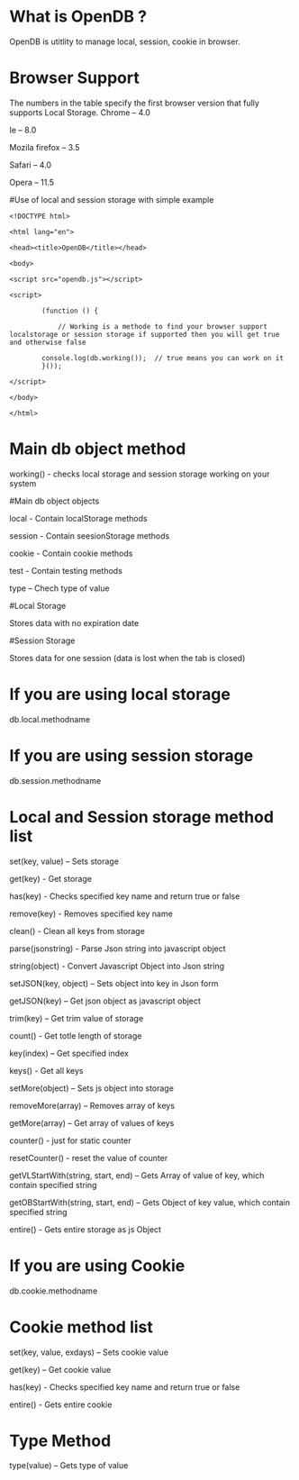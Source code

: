 # What is OpenDB ?
OpenDB is utitlity to manage local, session, cookie in browser.

# Browser Support
The numbers in the table specify the first browser version that fully supports Local Storage.
Chrome – 4.0

Ie – 8.0

Mozila firefox – 3.5

Safari – 4.0

Opera – 11.5

#Use of local and session storage with simple example

    <!DOCTYPE html>

    <html lang="en">

    <head><title>OpenDB</title></head>

    <body>

	<script src="opendb.js"></script>

  	<script>

    		(function () {

      			// Working is a methode to find your browser support localstorage or session storage if supported then you will get true and otherwise false

			console.log(db.working());  // true means you can work on it
    		}());
    		
  	</script>
  	
    </body>

    </html>
 

# Main db object method

working() - checks local storage and session storage working on your system

#Main db object objects

local  -  Contain localStorage methods

session  -  Contain seesionStorage methods

cookie - Contain cookie methods

test  -  Contain testing methods 

type – Chech type of value


#Local Storage

Stores data with no expiration date


#Session Storage

Stores data for one session (data is lost when the tab is closed)


# If you are using local storage
db.local.methodname


# If you are using session storage
db.session.methodname 


# Local and Session storage method list

set(key, value) – Sets storage

get(key) - Get storage

has(key) - Checks specified key name and return true or false

remove(key) -  Removes specified key name

clean() - Clean all keys from storage

parse(jsonstring) - Parse Json string into javascript object

string(object) - Convert Javascript Object  into Json string   

setJSON(key, object) – Sets object into key in Json form

getJSON(key) – Get json object as javascript object

trim(key) – Get trim value of storage

count() - Get totle length of storage

key(index) – Get  specified index

keys() - Get all keys

setMore(object) – Sets js object into storage

removeMore(array) – Removes array of keys

getMore(array) – Get array of values of keys

counter() - just for static counter 

resetCounter() - reset the value of counter

getVLStartWith(string, start, end) – Gets Array of value of key, which contain specified string

getOBStartWith(string, start, end) – Gets Object of key value, which contain specified string

entire() - Gets entire storage as js Object


# If you are using Cookie

db.cookie.methodname 


# Cookie method list

set(key, value, exdays) – Sets cookie value

get(key) – Get cookie value

has(key) - Checks specified key name and return true or false

entire() - Gets entire cookie

# Type Method  

type(value) – Gets type of value 
